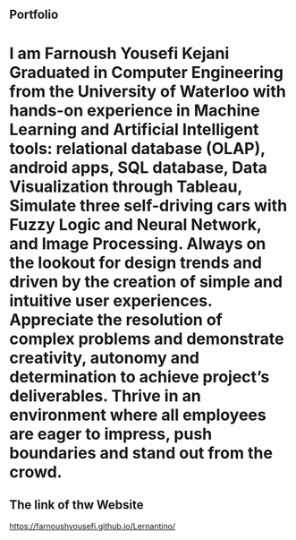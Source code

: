 ## Portfolio
# I am Farnoush Yousefi Kejani Graduated in Computer Engineering from the University of Waterloo with hands-on experience in Machine Learning and Artificial Intelligent tools: relational database (OLAP), android apps, SQL database, Data Visualization through Tableau, Simulate three self-driving cars with Fuzzy Logic and Neural Network, and Image Processing. Always on the lookout for design trends and driven by the creation of simple and intuitive user experiences. Appreciate the resolution of complex problems and demonstrate creativity, autonomy and determination to achieve project’s deliverables. Thrive in an environment where all employees are eager to impress, push boundaries and stand out from the crowd.
## The link of thw Website
 https://farnoushyousefi.github.io/Lernantino/